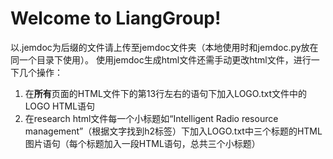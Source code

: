 # Welcome to LiangGroup!
以.jemdoc为后缀的文件请上传至jemdoc文件夹（本地使用时和jemdoc.py放在同一个目录下使用）。
使用jemdoc生成html文件还需手动更改html文件，进行一下几个操作：
1. 在**所有**页面的HTML文件下的第13行左右的<td id="layout-menu">语句下加入LOGO.txt文件中的LOGO HTML语句
2. 在research html文件每一个小标题如“Intelligent Radio resource management”（根据文字找到h2标签）下加入LOGO.txt中三个标题的HTML图片语句（每个标题加入一段HTML语句，总共三个小标题）
